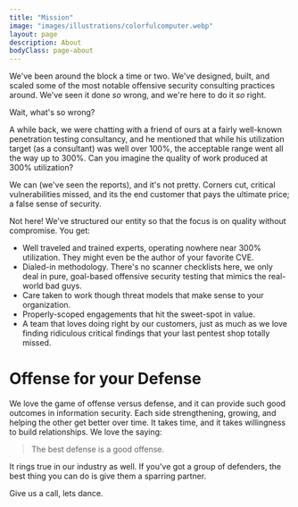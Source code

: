 ```yaml
---
title: "Mission"
image: "images/illustrations/colorfulcomputer.webp"
layout: page
description: About
bodyClass: page-about
---
```


We've been around the block a time or two. We've designed, built, and scaled some of the most notable offensive security consulting practices around. We've seen it done _so_ wrong, and we're here to do it _so_ right.

Wait, what's so wrong?

A while back, we were chatting with a friend of ours at a fairly well-known penetration testing consultancy, and he mentioned that while his utilization target (as a consultant) was well over 100%, the acceptable range went all the way up to 300%. Can you imagine the quality of work produced at 300% utilization?

We can (we've seen the reports), and it's not pretty. Corners cut, critical vulnerabilities missed, and its the end customer that pays the ultimate price; a false sense of security. 

Not here! We've structured our entity so that the focus is on quality without compromise. You get:

 - Well traveled and trained experts, operating nowhere near 300% utilization. They might even be the author of your favorite CVE.
- Dialed-in methodology. There's no scanner checklists here, we only deal in pure, goal-based offensive security testing that mimics the real-world bad guys.
- Care taken to work though threat models that make sense to your organization. 
- Properly-scoped engagements that hit the sweet-spot in value.
- A team that loves doing right by our customers, just as much as we love finding ridiculous critical findings that your last pentest shop totally missed. 


# Offense for your Defense

We love the game of offense versus defense, and it can provide such good outcomes in information security. Each side strengthening, growing, and helping the other get better over time. It takes time, and it takes willingness to build relationships. We love the saying:

> The best defense is a good offense. 

It rings true in our industry as well. If you've got a group of defenders, the best thing you can do is give them a sparring partner. 

Give us a call, lets dance. 
